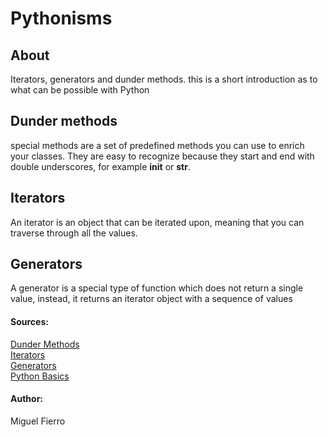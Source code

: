 # Pythonisms

## About
Iterators, generators and dunder methods. this is a short introduction as to what can be possible with Python

## Dunder methods
special methods are a set of predefined methods you can use to enrich your classes. They are easy to recognize because they start and end with double underscores, for example __init__ or __str__. 

## Iterators
An iterator is an object that can be iterated upon, meaning that you can traverse through all the values.

## Generators 
 A generator is a special type of function which does not return a single value, instead, it returns an iterator object with a sequence of values
 

#### Sources:
[Dunder Methods](https://dbader.org/blog/python-dunder-methods) <br>
[Iterators](https://dbader.org/blog/python-iterators) <br>
[Generators](https://dbader.org/blog/python-generators) <br>
[Python Basics](https://towardsdatascience.com/python-basics-iteration-and-looping-6ca63b30835c#:~:text=type%20of%20iterable.-,Many%20things%20in%20Python%20are%20iterables%2C%20but%20not%20all%20of,are%20no%20more%20stream%20values.)

#### Author:
Miguel Fierro
